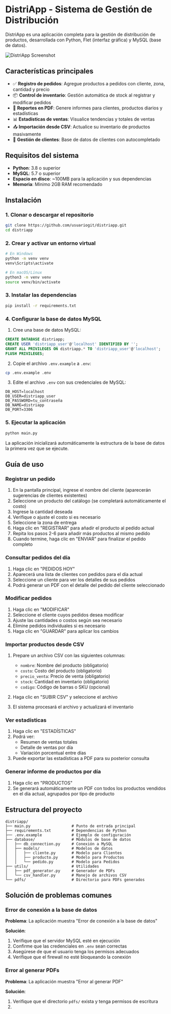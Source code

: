 # DistriApp - Sistema de Gestión de Distribución

DistriApp es una aplicación completa para la gestión de distribución de productos, desarrollada con Python, Flet (interfaz gráfica) y MySQL (base de datos).

![DistriApp Screenshot](https://via.placeholder.com/800x450?text=DistriApp+Sistema+de+Gestión+de+Distribución)

## Características principales

- ✅ **Registro de pedidos**: Agregue productos a pedidos con cliente, zona, cantidad y precio
- 📦 **Control de inventario**: Gestión automática de stock al registrar y modificar pedidos
- 📄 **Reportes en PDF**: Genere informes para clientes, productos diarios y estadísticas
- 📊 **Estadísticas de ventas**: Visualice tendencias y totales de ventas 
- 📤 **Importación desde CSV**: Actualice su inventario de productos masivamente
- 🧾 **Gestión de clientes**: Base de datos de clientes con autocompletado

## Requisitos del sistema

- **Python**: 3.8 o superior
- **MySQL**: 5.7 o superior
- **Espacio en disco**: ~100MB para la aplicación y sus dependencias
- **Memoria**: Mínimo 2GB RAM recomendado

## Instalación

### 1. Clonar o descargar el repositorio

```bash
git clone https://github.com/usuariogit/distriapp.git
cd distriapp
```

### 2. Crear y activar un entorno virtual

```bash
# En Windows
python -m venv venv
venv\Scripts\activate

# En macOS/Linux
python3 -m venv venv
source venv/bin/activate
```

### 3. Instalar las dependencias

```bash
pip install -r requirements.txt
```

### 4. Configurar la base de datos MySQL

1. Cree una base de datos MySQL:

```sql
CREATE DATABASE distriapp;
CREATE USER 'distriapp_user'@'localhost' IDENTIFIED BY '';
GRANT ALL PRIVILEGES ON distriapp.* TO 'distriapp_user'@'localhost';
FLUSH PRIVILEGES;
```

2. Copie el archivo `.env.example` a `.env`:

```bash
cp .env.example .env
```

3. Edite el archivo `.env` con sus credenciales de MySQL:

```
DB_HOST=localhost
DB_USER=distriapp_user
DB_PASSWORD=tu_contraseña
DB_NAME=distriapp
DB_PORT=3306
```

### 5. Ejecutar la aplicación

```bash
python main.py
```

La aplicación inicializará automáticamente la estructura de la base de datos la primera vez que se ejecute.

## Guía de uso

### Registrar un pedido

1. En la pantalla principal, ingrese el nombre del cliente (aparecerán sugerencias de clientes existentes)
2. Seleccione un producto del catálogo (se completará automáticamente el costo)
3. Ingrese la cantidad deseada
4. Verifique o ajuste el costo si es necesario
5. Seleccione la zona de entrega
6. Haga clic en "REGISTRAR" para añadir el producto al pedido actual
7. Repita los pasos 2-6 para añadir más productos al mismo pedido
8. Cuando termine, haga clic en "ENVIAR" para finalizar el pedido completo

### Consultar pedidos del día

1. Haga clic en "PEDIDOS HOY"
2. Aparecerá una lista de clientes con pedidos para el día actual
3. Seleccione un cliente para ver los detalles de sus pedidos
4. Podrá generar un PDF con el detalle del pedido del cliente seleccionado

### Modificar pedidos

1. Haga clic en "MODIFICAR"
2. Seleccione el cliente cuyos pedidos desea modificar
3. Ajuste las cantidades o costos según sea necesario
4. Elimine pedidos individuales si es necesario
5. Haga clic en "GUARDAR" para aplicar los cambios

### Importar productos desde CSV

1. Prepare un archivo CSV con las siguientes columnas:
   - `nombre`: Nombre del producto (obligatorio)
   - `costo`: Costo del producto (obligatorio)
   - `precio_venta`: Precio de venta (obligatorio)
   - `stock`: Cantidad en inventario (obligatorio)
   - `codigo`: Código de barras o SKU (opcional)

2. Haga clic en "SUBIR CSV" y seleccione el archivo
3. El sistema procesará el archivo y actualizará el inventario

### Ver estadísticas

1. Haga clic en "ESTADÍSTICAS"
2. Podrá ver:
   - Resumen de ventas totales
   - Detalle de ventas por día
   - Variación porcentual entre días
3. Puede exportar las estadísticas a PDF para su posterior consulta

### Generar informe de productos por día

1. Haga clic en "PRODUCTOS"
2. Se generará automáticamente un PDF con todos los productos vendidos en el día actual, agrupados por tipo de producto

## Estructura del proyecto

```
distriapp/
├── main.py                  # Punto de entrada principal
├── requirements.txt         # Dependencias de Python
├── .env.example             # Ejemplo de configuración
├── database/                # Módulos de base de datos
│   ├── db_connection.py     # Conexión a MySQL
│   ├── models/              # Modelos de datos
│   │   ├── cliente.py       # Modelo para Clientes
│   │   ├── producto.py      # Modelo para Productos
│   │   └── pedido.py        # Modelo para Pedidos
├── utils/                   # Utilidades
│   ├── pdf_generator.py     # Generador de PDFs
│   └── csv_handler.py       # Manejo de archivos CSV
└── pdfs/                    # Directorio para PDFs generados
```

## Solución de problemas comunes

### Error de conexión a la base de datos

**Problema**: La aplicación muestra "Error de conexión a la base de datos"

**Solución**:
1. Verifique que el servidor MySQL esté en ejecución
2. Confirme que las credenciales en `.env` sean correctas
3. Asegúrese de que el usuario tenga los permisos adecuados
4. Verifique que el firewall no esté bloqueando la conexión

### Error al generar PDFs

**Problema**: La aplicación muestra "Error al generar PDF"

**Solución**:
1. Verifique que el directorio `pdfs/` exista y tenga permisos de escritura
2.